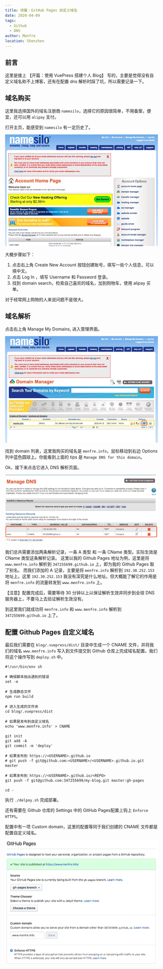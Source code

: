 ```yaml
---
title: 续篇：GitHub Pages 自定义域名 
date: 2020-04-09
tags: 
  - Github
  - DNS
author: Menfre
location: Shenzhen  
---
```


## 前言

这里是接上 【开篇：使用 VuePress 搭建个人 Blog】 写的，主要是觉得没有自定义域名称不上博客，还有在配置 dns 解析时踩了坑，所以需要记录一下。

## 域名购买

这里我选择国外的域名注册商 `namesilo`，选择它的原因很简单，不用备案，便宜，还可以用 `alipay` 支付。 

打开主页，能感受到 `namesilo` 有一定历史了。

![namesilo](/image/namesilo.jpg)

大概步骤如下：

1. 点击右上角 Create New Account 按钮创建账号，填写一些个人信息，可以填中文。
2. 点击 Log In ，填写 Username 和 Password 登录。
3. 找到 domain search，检索自己喜欢的域名，加到购物车，使用 alipay 买单。

对于经常网上购物的人来说问题不是很大。

## 域名解析

点击右上角 Manage My Domains, 进入管理界面。

![domain-manage](/image/domain-manage.jpg)

找到 domain 列表，这里我购买的域名是 `menfre.info`，鼠标移动到右边 Options 列中蓝色圆球上。你能看到上面的 tips 是 `Manage DNS for this domain`。

Ok，接下来点击它进入 DNS 解析页面。

![manage-dns](/image/manage-dns.jpg)

我们总共需要添加两条解析记录，一条 A 类型 和 一条 CName 类型。实际生效是 CName 类型这条解析记录。
这里以我的 Github Pages 地址为例，这里是将 `www.menfre.info` 解析到 `347255699.github.io` 上，即为我的 Github Pages 取了别名。
而我们添加的 A 记录，主要是将 `menfre.info` 解析到 `192.30.252.153` 地址上。这里 `192.30.252.153` 我没有深究是什么地址。但大概能了解它的作用是将 `menfre.info` 的流量转发到 `www.menfre.info` 上。

【注意】配置完成后，需要等待 30 分钟以上以保证解析生效并同步到全球 DNS 服务器上，不要马上去验证解析生效没有。

到这里我们就成功将 `menfre.info` 和 `www.menfre.info` 解析到 `347255699.github.io` 上了。

## 配置 Github Pages 自定义域名

最后我们需要在 `blog/.vuepress/dist/` 目录中生成一个 CNAME 文件，并将我们的域名 `www.menfre.info` 写入到文件提交到 Github 仓库上完成域名配置。我们将这个操作写到 `deploy.sh` 中。

```shell
#!/usr/bin/env sh

# 确保脚本抛出遇到的错误
set -e

# 生成静态文件
npm run build

# 进入生成的文件夹
cd blog/.vuepress/dist

# 如果是发布到自定义域名
echo 'www.menfre.info' > CNAME

git init
git add -A
git commit -m 'deploy'

# 如果发布到 https://<USERNAME>.github.io
# git push -f git@github.com:<USERNAME>/<USERNAME>.github.io.git master

# 如果发布到 https://<USERNAME>.github.io/<REPO>
git push -f git@github.com:347255699/my-blog.git master:gh-pages

cd -
```

执行 `./delpoy.sh` 完成部署。

还有需要在 Github 仓库的 Settings 中的 GitHub Pages配置上钩上 `Enforce HTTPS`。

配置中有一项 Custom domain，这里的配置等同于我们创建的 CNAME 文件都是配置自定义域名。

![github-settings](/image/github-settings.jpg)


 









 
 <comment/> 
 